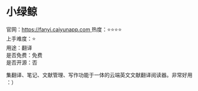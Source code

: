 # 小绿鲸

官网：[https://fanyi.caiyunapp.com  ](https://www.xljsci.com/)
热度：⭐️⭐️⭐️⭐️  
上手难度：⭐️  
用途：翻译  
是否免费：免费  
是否开源：否  

集翻译、笔记、文献管理、写作功能于一体的云端英文文献翻译阅读器。非常好用 ：）
